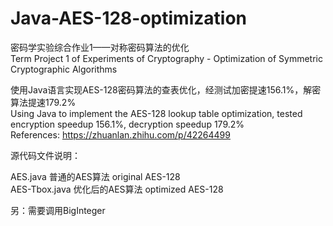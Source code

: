 # Java-AES-128-optimization  
密码学实验综合作业1——对称密码算法的优化  
Term Project 1 of Experiments of Cryptography - Optimization of Symmetric Cryptographic Algorithms   

使用Java语言实现AES-128密码算法的查表优化，经测试加密提速156.1%，解密算法提速179.2%  
Using Java to implement the AES-128 lookup table optimization, tested encryption speedup 156.1%, decryption speedup 179.2%  
References: https://zhuanlan.zhihu.com/p/42264499  

源代码文件说明：  

AES.java 普通的AES算法 original AES-128  
AES-Tbox.java 优化后的AES算法 optimized AES-128  

另：需要调用BigInteger
